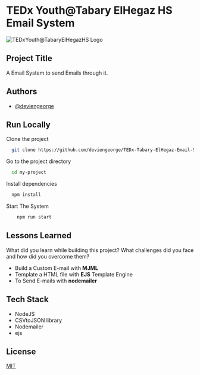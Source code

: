 # TEDx Youth@Tabary ElHegaz HS Email System

![TEDxYouth@TabaryElHegazHS Logo](https://siasky.net/VABDdTZSqial_6de9RweZMhoc1H9Me_7hAJJj_lh2YFAFA)

## Project Title

A Email System to send Emails through it.

## Authors

- [@deviengeorge](https://www.github.com/deviengeorge)

## Run Locally

Clone the project

```bash
  git clone https://github.com/deviengeorge/TEDx-Tabary-ElHegaz-Email-System
```

Go to the project directory

```bash
  cd my-project
```

Install dependencies

```bash
  npm install
```

Start The System

```bash
    npm run start
```

## Lessons Learned

What did you learn while building this project? What challenges did you face and how did you overcome them?

- Build a Custom E-mail with **MJML**
- Template a HTML file with **EJS** Template Engine
- To Send E-mails with **nodemailer**

## Tech Stack

- NodeJS
- CSVtoJSON library
- Nodemailer
- ejs

## License

[MIT](https://choosealicense.com/licenses/mit/)
